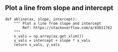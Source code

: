 ## Plot a line from slope and intercept
```
def abline(ax, slope, intercept):
    """ Plot a line from slope and intercept
        Ref: https://stackoverflow.com/a/43811762
    """ 
    x_vals = np.array(ax.get_xlim())
    y_vals = intercept + slope * x_vals
    return x_vals, y_vals
```
